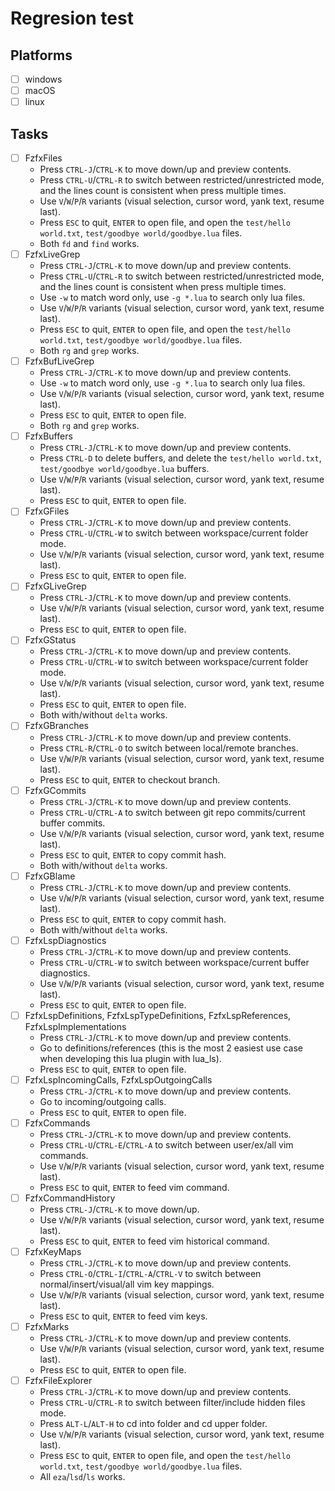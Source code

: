 # Regresion test

## Platforms

- [ ] windows
- [ ] macOS
- [ ] linux

## Tasks

- [ ] FzfxFiles
  - Press `CTRL-J`/`CTRL-K` to move down/up and preview contents.
  - Press `CTRL-U`/`CTRL-R` to switch between restricted/unrestricted mode, and the lines count is consistent when press multiple times.
  - Use `V`/`W`/`P`/`R` variants (visual selection, cursor word, yank text, resume last).
  - Press `ESC` to quit, `ENTER` to open file, and open the `test/hello world.txt`, `test/goodbye world/goodbye.lua` files.
  - Both `fd` and `find` works.
- [ ] FzfxLiveGrep
  - Press `CTRL-J`/`CTRL-K` to move down/up and preview contents.
  - Press `CTRL-U`/`CTRL-R` to switch between restricted/unrestricted mode, and the lines count is consistent when press multiple times.
  - Use `-w` to match word only, use `-g *.lua` to search only lua files.
  - Use `V`/`W`/`P`/`R` variants (visual selection, cursor word, yank text, resume last).
  - Press `ESC` to quit, `ENTER` to open file, and open the `test/hello world.txt`, `test/goodbye world/goodbye.lua` files.
  - Both `rg` and `grep` works.
- [ ] FzfxBufLiveGrep
  - Press `CTRL-J`/`CTRL-K` to move down/up and preview contents.
  - Use `-w` to match word only, use `-g *.lua` to search only lua files.
  - Use `V`/`W`/`P`/`R` variants (visual selection, cursor word, yank text, resume last).
  - Press `ESC` to quit, `ENTER` to open file.
  - Both `rg` and `grep` works.
- [ ] FzfxBuffers
  - Press `CTRL-J`/`CTRL-K` to move down/up and preview contents.
  - Press `CTRL-D` to delete buffers, and delete the `test/hello world.txt`, `test/goodbye world/goodbye.lua` buffers.
  - Use `V`/`W`/`P`/`R` variants (visual selection, cursor word, yank text, resume last).
  - Press `ESC` to quit, `ENTER` to open file.
- [ ] FzfxGFiles
  - Press `CTRL-J`/`CTRL-K` to move down/up and preview contents.
  - Press `CTRL-U`/`CTRL-W` to switch between workspace/current folder mode.
  - Use `V`/`W`/`P`/`R` variants (visual selection, cursor word, yank text, resume last).
  - Press `ESC` to quit, `ENTER` to open file.
- [ ] FzfxGLiveGrep
  - Press `CTRL-J`/`CTRL-K` to move down/up and preview contents.
  - Use `V`/`W`/`P`/`R` variants (visual selection, cursor word, yank text, resume last).
  - Press `ESC` to quit, `ENTER` to open file.
- [ ] FzfxGStatus
  - Press `CTRL-J`/`CTRL-K` to move down/up and preview contents.
  - Press `CTRL-U`/`CTRL-W` to switch between workspace/current folder mode.
  - Use `V`/`W`/`P`/`R` variants (visual selection, cursor word, yank text, resume last).
  - Press `ESC` to quit, `ENTER` to open file.
  - Both with/without `delta` works.
- [ ] FzfxGBranches
  - Press `CTRL-J`/`CTRL-K` to move down/up and preview contents.
  - Press `CTRL-R`/`CTRL-O` to switch between local/remote branches.
  - Use `V`/`W`/`P`/`R` variants (visual selection, cursor word, yank text, resume last).
  - Press `ESC` to quit, `ENTER` to checkout branch.
- [ ] FzfxGCommits
  - Press `CTRL-J`/`CTRL-K` to move down/up and preview contents.
  - Press `CTRL-U`/`CTRL-A` to switch between git repo commits/current buffer commits.
  - Use `V`/`W`/`P`/`R` variants (visual selection, cursor word, yank text, resume last).
  - Press `ESC` to quit, `ENTER` to copy commit hash.
  - Both with/without `delta` works.
- [ ] FzfxGBlame
  - Press `CTRL-J`/`CTRL-K` to move down/up and preview contents.
  - Use `V`/`W`/`P`/`R` variants (visual selection, cursor word, yank text, resume last).
  - Press `ESC` to quit, `ENTER` to copy commit hash.
  - Both with/without `delta` works.
- [ ] FzfxLspDiagnostics
  - Press `CTRL-J`/`CTRL-K` to move down/up and preview contents.
  - Press `CTRL-U`/`CTRL-W` to switch between workspace/current buffer diagnostics.
  - Use `V`/`W`/`P`/`R` variants (visual selection, cursor word, yank text, resume last).
  - Press `ESC` to quit, `ENTER` to open file.
- [ ] FzfxLspDefinitions, FzfxLspTypeDefinitions, FzfxLspReferences, FzfxLspImplementations
  - Press `CTRL-J`/`CTRL-K` to move down/up and preview contents.
  - Go to definitions/references (this is the most 2 easiest use case when developing this lua plugin with lua_ls).
  - Press `ESC` to quit, `ENTER` to open file.
- [ ] FzfxLspIncomingCalls, FzfxLspOutgoingCalls
  - Press `CTRL-J`/`CTRL-K` to move down/up and preview contents.
  - Go to incoming/outgoing calls.
  - Press `ESC` to quit, `ENTER` to open file.
- [ ] FzfxCommands
  - Press `CTRL-J`/`CTRL-K` to move down/up and preview contents.
  - Press `CTRL-U`/`CTRL-E`/`CTRL-A` to switch between user/ex/all vim commands.
  - Use `V`/`W`/`P`/`R` variants (visual selection, cursor word, yank text, resume last).
  - Press `ESC` to quit, `ENTER` to feed vim command.
- [ ] FzfxCommandHistory
  - Press `CTRL-J`/`CTRL-K` to move down/up.
  - Use `V`/`W`/`P`/`R` variants (visual selection, cursor word, yank text, resume last).
  - Press `ESC` to quit, `ENTER` to feed vim historical command.
- [ ] FzfxKeyMaps
  - Press `CTRL-J`/`CTRL-K` to move down/up and preview contents.
  - Press `CTRL-O`/`CTRL-I`/`CTRL-A`/`CTRL-V` to switch between normal/insert/visual/all vim key mappings.
  - Use `V`/`W`/`P`/`R` variants (visual selection, cursor word, yank text, resume last).
  - Press `ESC` to quit, `ENTER` to feed vim keys.
- [ ] FzfxMarks
  - Press `CTRL-J`/`CTRL-K` to move down/up and preview contents.
  - Use `V`/`W`/`P`/`R` variants (visual selection, cursor word, yank text, resume last).
  - Press `ESC` to quit, `ENTER` to open file.
- [ ] FzfxFileExplorer
  - Press `CTRL-J`/`CTRL-K` to move down/up and preview contents.
  - Press `CTRL-U`/`CTRL-R` to switch between filter/include hidden files mode.
  - Press `ALT-L`/`ALT-H` to cd into folder and cd upper folder.
  - Use `V`/`W`/`P`/`R` variants (visual selection, cursor word, yank text, resume last).
  - Press `ESC` to quit, `ENTER` to open file, and open the `test/hello world.txt`, `test/goodbye world/goodbye.lua` files.
  - All `eza`/`lsd`/`ls` works.
